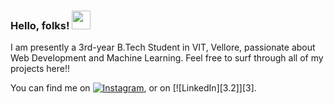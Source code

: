 ### Hello, folks! <img src="https://raw.githubusercontent.com/MartinHeinz/MartinHeinz/master/wave.gif" width="30px">

I am presently a 3rd-year B.Tech Student in VIT, Vellore, passionate about Web Development and Machine Learning. Feel free to surf through all of my projects here!!
<!-- Actual text -->

You can find me on [![Instagram][1.2]][1], or on  [![LinkedIn][3.2]][3].

<!-- Icons -->

[1.2]: https://www.freepnglogos.com/uploads/instagram-logos-png-images-free-download-2.png
[2.2]: https://raw.githubusercontent.com/MartinHeinz/MartinHeinz/master/linkedin-3-16.png (LinkedIn icon without padding)

<!-- Links to your social media accounts -->

[1]: https://www.instagram.com/aravind_hari111/
[2]: https://www.linkedin.com/in/aravind-harinarayanan-285492189/
<!--
**AravindHari/AravindHari** is a ✨ _special_ ✨ repository because its `README.md` (this file) appears on your GitHub profile.

Here are some ideas to get you started:

- 🔭 I’m currently working on ...
- 🌱 I’m currently learning ...
- 👯 I’m looking to collaborate on ...
- 🤔 I’m looking for help with ...
- 💬 Ask me about ...
- 📫 How to reach me: ...
- 😄 Pronouns: ...
- ⚡ Fun fact: ...
-->
